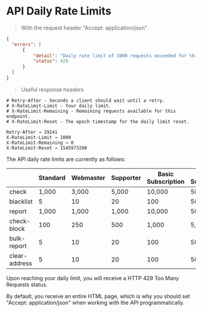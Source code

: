 # API Daily Rate Limits

> With the request header "Accept: application/json"

```json
{
  "errors": [
      {
          "detail": "Daily rate limit of 1000 requests exceeded for this endpoint. See headers for additional details.",
          "status": 429
      }
  ]
}
```

> Useful response headers

```
# Retry-After - Seconds a client should wait until a retry.
# X-RateLimit-Limit - Your daily limit.
# X-RateLimit-Remaining - Remaining requests available for this endpoint.
# X-RateLimit-Reset - The epoch timestamp for the daily limit reset.

Retry-After → 29241
X-RateLimit-Limit → 1000
X-RateLimit-Remaining → 0
X-RateLimit-Reset → 1545973200
```

The API daily rate limits are currently as follows:

|               | Standard | Webmaster | Supporter | Basic Subscription | Premium Subscription |
|---------------|----------|-----------|-----------|--------------------|----------------------|
| check         | 1,000    | 3,000     | 5,000     | 10,000             | 50,000               |
| blacklist     | 5        | 10        | 20        | 100                | 500                  |
| report        | 1,000    | 1,000     | 1,000     | 10,000             | 50,000               |
| check-block   | 100      | 250       | 500       | 1,000              | 5,000                |
| bulk-report   | 5        | 10        | 20        | 100                | 500                  |
| clear-address | 5        | 10        | 20        | 100                | 500                  |

Upon reaching your daily limit, you will receive a HTTP 429 Too Many Requests status.



By default, you receive an entire HTML page, which is why you should set "Accept: application/json" when working with the API programmatically.
